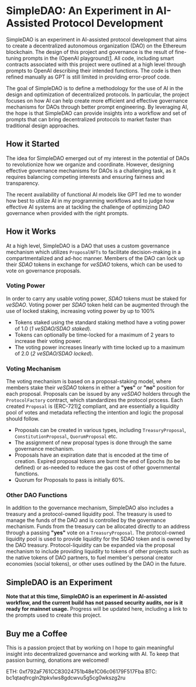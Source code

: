 # SimpleDAO: An Experiment in AI-Assisted Protocol Development

SimpleDAO is an experiment in AI-assisted protocol development that aims to create a decentralized autonomous organization (DAO) on the Ethereum blockchain. The design of this project and governance is the result of fine-tuning prompts in the (OpenAI playground)[1]. All code, including smart contracts associated with this project were outlined at a high level through prompts to OpenAI describing their intended functions. The code is then refined manually as GPT is still limited in providing error-proof code.

The goal of SimpleDAO is to define a methodology for the use of AI in the design and optimization of decentralized protocols. In particular, the project focuses on how AI can help create more efficient and effective governance mechanisms for DAOs through better prompt engineering. By leveraging AI, the hope is that SimpleDAO can provide insights into a workflow and set of prompts that can bring decentralized protocols to market faster than traditional design approaches.

## How it Started

The idea for SimpleDAO emerged out of my interest in the potential of DAOs to revolutionize how we organize and coordinate. However, designing effective governance mechanisms for DAOs is a challenging task, as it requires balancing competing interests and ensuring fairness and transparency.

The recent availability of functional AI models like GPT led me to wonder how best to utilize AI in my programming workflows and to judge how effective AI systems are at tackling the challenge of optimizing DAO governance when provided with the right prompts.

## How it Works

At a high level, SimpleDAO is a DAO that uses a custom governance mechanism which utilizes `ProposalNFTs` to facilitate decision-making in a compartmentalized and ad-hoc manner. Members of the DAO can lock up their _SDAO_ tokens in exchange for _veSDAO_ tokens, which can be used to vote on governance proposals.

### Voting Power

In order to carry any usable voting power, _SDAO_ tokens must be staked for _veSDAO_. Voting power per _SDAO_ token held can be augmented through the use of locked staking, increasing voting power by up to 100%

- Tokens staked using the standard staking method have a voting power of 1.0 (_1 veSDAO/SDAO staked_).
- Tokens can optionally be time-locked for a maximum of 2 years to increase their voting power.
- The voting power increases linearly with time locked up to a maximum of 2.0 (_2 veSDAO/SDAO locked_).

### Voting Mechanism

The voting mechanism is based on a proposal-staking model, where members stake their _veSDAO_ tokens in either a **"yes"** or **"no"** position for each proposal. Proposals can be issued by any _veSDAO_ holders through the `ProtocolFactory` contract, which standardizes the protocol process. Each created `Proposal` is (ERC-721)[2] compliant, and are essentially a liquidity pool of votes and metadata reflecting the intention and logic the proposal should follow.

- Proposals can be created in various types, including `TreasuryProposal`, `ConstitutionProposal`, `QuorumProposal` etc.
- The assignment of new proposal types is done through the same governance mechanism.
- Proposals have an expiration date that is encoded at the time of creation. Expired proposal tokens are burnt the end of Epochs (to be defined) or as-needed to reduce the gas cost of other governmental functions.
- Quorum for Proposals to pass is initially 60%.

### Other DAO Functions

In addition to the governance mechanism, SimpleDAO also includes a treasury and a protocol-owned liquidity pool. The treasury is used to manage the funds of the DAO and is controlled by the governance mechanism. Funds from the treasury can be allocated directly to an address through a passing **"yes"** vote on a `TreasuryProposal`.
The protocol-owned liquidity pool is used to provide liquidity for the SDAO token and is owned by the DAO treasury. Protocol-liquidity can be expanded via the proposal mechanism to include providing liquidity to tokens of other projects such as the native tokens of DAO partners, to fuel member's personal creator economies (social tokens), or other uses outlined by the DAO in the future.

## SimpleDAO is an Experiment

**Note that at this time, SimpleDAO is an experiment in AI-assisted workflow, and the current build has not passed security audits, nor is it ready for mainnet usage.** Progress will be updated here, including a link to the prompts used to create this project.

## Buy me a Coffee

This is a passion project that by working on I hope to gain meaningful insight into decentralized governance and working with AI. To keep that passion burning, donations are welcomed!

ETH: 0xf792aF761CC83024751b48e1C06c06179F517Fba
BTC: bc1qtaqfrcgln2tpkvlws8gdcwvu5g5cg0wkszg2ru

[1]: https://platform.openai.com/playground
[2]: https://eips.ethereum.org/EIPS/eip-721
